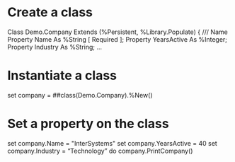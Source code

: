 # Create a class 
Class Demo.Company Extends (%Persistent, %Library.Populate)
{
/// Name
Property Name As %String [ Required ];
Property YearsActive As %Integer;
Property Industry As %String;
...


# Instantiate a class
set company = ##class(Demo.Company).%New()

# Set a property on the class
set company.Name = "InterSystems"
set company.YearsActive = 40
set company.Industry = “Technology”
do company.PrintCompany()
